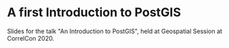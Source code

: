 # A first Introduction to PostGIS

Slides for the talk "An Introduction to PostGIS", held at Geospatial
Session at CorrelCon 2020. 